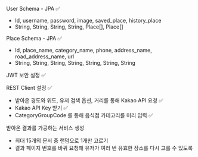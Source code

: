 User Schema - JPA ✅
- Id, username, password, image, saved_place, history_place
- String, String, String, String, Place[], Place[]

Place Schema - JPA ✅
- Id, place_name, category_name, phone, address_name, road_address_name, url
- String, String, String, String, String, String, String

JWT 보안 설정 ✅

REST Client 설정 ✅
- 받아온 경도와 위도, 유저 검색 옵션, 거리를 통해 Kakao API 요청 ✅
- Kakao API Key 받기 ✅
- CategoryGroupCode 를 통해 음식점 카테고리를 미리 입력 ✅

받아온 결과를 가공하는 서비스 생성
- 최대 15개의 문서 중 랜덤으로 1개만 고르기
- 결과 페이지 번호를 바꿔 요청해 유저가 여러 번 유효한 장소를 다시 고를 수 있도록